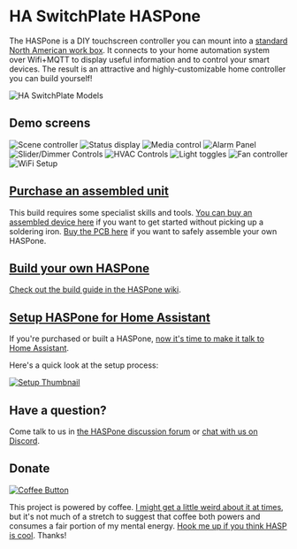 # HA SwitchPlate HASPone

The HASPone is a DIY touchscreen controller you can mount into a [standard North American work box][Work Box].  It connects to your home automation system over Wifi+MQTT to display useful information and to control your smart devices.  The result is an attractive and highly-customizable home controller you can build yourself!

![HA SwitchPlate Models]

## Demo screens

![Scene controller] 
![Status display] 
![Media control] 
![Alarm Panel] 
![Slider/Dimmer Controls] 
![HVAC Controls] 
![Light toggles] 
![Fan controller] 
![WiFi Setup]

## [Purchase an assembled unit][Buy Assembled]

This build requires some specialist skills and tools. [You can buy an assembled device here][Buy Assembled] if you want to get started without picking up a soldering iron.  [Buy the PCB here][Buy PCB] if you want to safely assemble your own HASPone.

## [Build your own HASPone][Build Guide]

[Check out the build guide in the HASPone wiki][Build Guide].

## [Setup HASPone for Home Assistant][Configuration]

If you're purchased or built a HASPone, [now it's time to make it talk to Home Assistant][Configuration].

Here's a quick look at the setup process:

[![Setup Thumbnail]][Setup Video]

## Have a question?

Come talk to us in [the HASPone discussion forum][Discussions] or [chat with us on Discord][Discord].

## Donate

[![Coffee Button]][Coffee]

This project is powered by coffee.  [I might get a little weird about it at times][RoastLearner], but it's not much of a stretch to suggest that coffee both powers and consumes a fair portion of my mental energy.  [Hook me up if you think HASP is cool][Coffee].  Thanks!


<!----------------------------------{ Other }---------------------------------->

[RoastLearner]: https://github.com/aderusha/RoastLearner


<!------------------------------{ Documentation }------------------------------>

[Configuration]: https://github.com/HASwitchPlate/HASPone/wiki/Configure-your-HASPone-for-Home-Assistant
[Build Guide]: https://github.com/HASwitchPlate/HASPone/wiki/Building-your-own-HASPone


<!---------------------------------{ Previews }-------------------------------->

[Work Box]: https://www.nema.org/Standards/ComplimentaryDocuments/NEMA%20WD%206%20-%20Dimensions%20for%20Wiring%20Devices%20-%20Excerpt.pdf

[HA SwitchPlate Models]: images/HASwitchPlate_Three_Model_Variations.png?raw=true
[Scene controller]: images/HASwitchPlate_Demo_SceneController.png?raw=true
[Status display]: images/HASwitchPlate_Demo_Status.png?raw=true
[Media control]: images/HASwitchPlate_Demo_Media.png?raw=true
[Alarm Panel]: images/HASwitchPlate_Demo_AlarmPanel.png?raw=true
[Slider/Dimmer Controls]: images/HASwitchPlate_Demo_Dimmers.png?raw=true
[HVAC Controls]: images/HASwitchPlate_Demo_HVAC.png?raw=true
[Light toggles]:images/HASwitchPlate_Demo_LightToggles.png?raw=true
[Fan controller]: images/HASwitchPlate_Demo_FanControls.png?raw=true
[WiFi Setup]: images/WiFi_Config_0.png?raw=true


<!---------------------------------{ Socials }--------------------------------->

[Discussions]: https://github.com/HASwitchPlate/HASPone/discussions
[Discord]: https://haswitchplate.com/discord


<!----------------------------------{ Donate }--------------------------------->

[Coffee Button]: https://www.buymeacoffee.com/assets/img/custom_images/black_img.png
[Coffee]: https://www.buymeacoffee.com/gW5rPpsKR


<!-----------------------------------{ Buy }----------------------------------->

[Buy Assembled]: https://www.etsy.com/listing/1191709235/haspone-haswitchplate-touchscreen-home
[Buy PCB]: https://www.etsy.com/listing/1177721322/haspone-pcb


<!----------------------------------{ Videos }--------------------------------->

[Setup Thumbnail]: /images/HASPone_first_time_setup_YouTube.png?raw=true
[Setup Video]: https://youtu.be/zi784hr69QA
